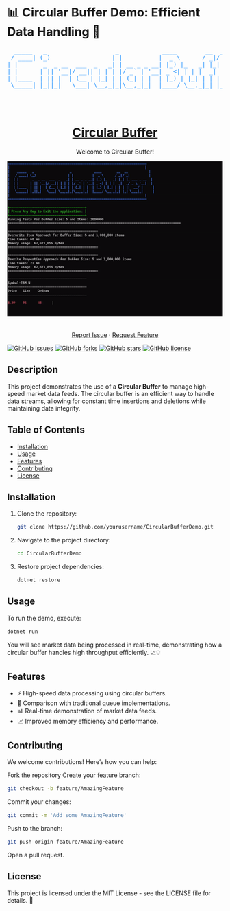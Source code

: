 # 📊 Circular Buffer Demo: Efficient Data Handling 🚀

<div align="center">
 <pre style="color: #1E90FF;">
  _____   _                   _            ____        __  __         
 / ____| (_)                 | |          |  _ \      / _|/ _|        
| |       _  _ __  ___  _   _| | __ _ _ __| |_) |_   _| |_| |_ ___ _ __
| |      | || '__|/ __|| | | | |/ _` | '__| _ <| | | |  _|  _/ _ \ '__|
| |____  | || |  | (__ | |_| | | (_| | |  | |_) | |_| | | | ||  __/ |   
 \_____| |_||_|   \___| \__,_|_|\__,_|_|  |____/ \__,_|_| |_| \___|_|

</pre>
  <br/>
  <h1 align="center"><u>Circular Buffer</u></h1>

  <p align="center">
    Welcome to Circular Buffer!
    <p align="center">
      <img width='full' src="images/circular-buffer.gif" alt="Technology Logos" />
    </p>
    <br/>
    <a href="https://github.com/OxyProgrammer/circular-buffer/issues">Report Issue</a>
    ·
    <a href="https://github.com/OxyProgrammer/circular-buffer/issues">Request Feature</a>
  </p>
  </div>

[![GitHub issues](https://img.shields.io/github/issues/OxyProgrammer/circular-buffer?style=for-the-badge)](https://github.com/OxyProgrammer/go-dist/issues)
[![GitHub forks](https://img.shields.io/github/forks/OxyProgrammer/circular-buffer?style=for-the-badge)](https://github.com/OxyProgrammer/go-dist/network)
[![GitHub stars](https://img.shields.io/github/stars/OxyProgrammer/circular-buffer?style=for-the-badge)](https://github.com/OxyProgrammer/go-dist/stargazers)
[![GitHub license](https://img.shields.io/github/license/OxyProgrammer/circular-buffer?style=for-the-badge)](https://github.com/OxyProgrammer/go-dist)

## Description

This project demonstrates the use of a **Circular Buffer** to manage high-speed market data feeds. The circular buffer is an efficient way to handle data streams, allowing for constant time insertions and deletions while maintaining data integrity.

## Table of Contents

- [Installation](#installation)
- [Usage](#usage)
- [Features](#features)
- [Contributing](#contributing)
- [License](#license)

## Installation

1. Clone the repository:

   ```bash
   git clone https://github.com/yourusername/CircularBufferDemo.git
   ```

2. Navigate to the project directory:

   ```bash
   cd CircularBufferDemo
   ```

3. Restore project dependencies:
   ```bash
   dotnet restore
   ```

## Usage

To run the demo, execute:

```bash
dotnet run
```

You will see market data being processed in real-time, demonstrating how a circular buffer handles high throughput efficiently. 📈💡

## Features

- ⚡ High-speed data processing using circular buffers.
- 🔄 Comparison with traditional queue implementations.
- 📊 Real-time demonstration of market data feeds.
- 📈 Improved memory efficiency and performance.

## Contributing

We welcome contributions! Here’s how you can help:

Fork the repository
Create your feature branch:

```bash
git checkout -b feature/AmazingFeature
```

Commit your changes:

```bash
git commit -m 'Add some AmazingFeature'
```

Push to the branch:

```bash
git push origin feature/AmazingFeature
```

Open a pull request.

## License

This project is licensed under the MIT License - see the LICENSE file for details. 📝

